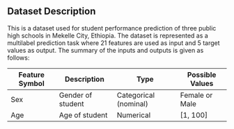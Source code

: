 ## Dataset Description

This is a dataset used for student performance prediction of three public high schools in Mekelle City, Ethiopia.
The dataset is represented as a multilabel prediction task where 21 features are used as input and 5 target values as output. The summary of the inputs and outputs is given as follows:

| Feature Symbol | Description | Type | Possible Values |
| -------------- | ----------- | ---- | --------------- |
| Sex            | Gender of student | Categorical (nominal) | Female or Male |
| Age            | Age of student | Numerical | [1, 100] |

